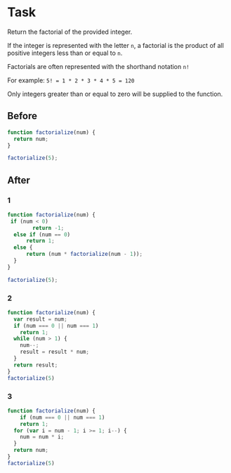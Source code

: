 # Task

Return the factorial of the provided integer.

If the integer is represented with the letter `n`, a factorial is the product of all positive integers less than or equal to `n`.

Factorials are often represented with the shorthand notation `n!`

For example: `5! = 1 * 2 * 3 * 4 * 5 = 120`

Only integers greater than or equal to zero will be supplied to the function.

 ## Before

```javascript
function factorialize(num) {
  return num;
}

factorialize(5);
```

## After

### 1
```javascript
function factorialize(num) {
 if (num < 0) 
        return -1;
  else if (num == 0) 
      return 1;
  else {
      return (num * factorialize(num - 1));
  }
}

factorialize(5);
```

### 2
```javascript
function factorialize(num) {
  var result = num;
  if (num === 0 || num === 1) 
    return 1; 
  while (num > 1) { 
    num--;
    result = result * num;
  }
  return result;
}
factorialize(5)
```

### 3
```javascript
function factorialize(num) {
    if (num === 0 || num === 1)
    return 1;
  for (var i = num - 1; i >= 1; i--) {
    num = num * i;
  }
  return num;
}
factorialize(5)
```
